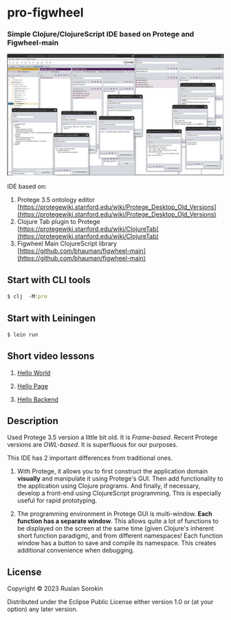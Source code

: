 # pro-figwheel

### Simple Clojure/ClojureScript IDE based on Protege and Figwheel-main

![screenshot](MultiWindowedIDE.png)

IDE based on:

1. Protege 3.5 ontology editor [https://protegewiki.stanford.edu/wiki/Protege_Desktop_Old_Versions](https://protegewiki.stanford.edu/wiki/Protege_Desktop_Old_Versions)
2. Clojure Tab plugin to Protege [https://protegewiki.stanford.edu/wiki/ClojureTab](https://protegewiki.stanford.edu/wiki/ClojureTab)
3. Figwheel Main ClojureScript library [https://github.com/bhauman/figwheel-main](https://github.com/bhauman/figwheel-main)

## Start with CLI tools

```clj
$ clj  -M:pro
```

## Start with Leiningen

```clj
$ lein run
```

## Short video lessons 

1. [Hello World](https://www.youtube.com/watch?v=EKE1dBizp6U)

2. [Hello Page](https://www.youtube.com/watch?v=PQULRwcAITo)

3. [Hello Backend](https://www.youtube.com/watch?v=12oEoJJOn30)

## Description 

Used Protege 3.5 version a little bit old. It is *Frame-based*. Recent Protege versions are *OWL-based*. It is superfluous for our purposes.

This IDE has 2 important differences from traditional ones.

1. With Protege, it allows you to first construct the application domain **visually** and manipulate it using Protege's GUI. Then add functionality to the application using Clojure programs. And finally, if necessary, develop a front-end using ClojureScript programming.
This is especially useful for rapid prototyping.

2. The programming environment in Protege GUI is multi-window. **Each function has a separate window**. This allows quite a lot of functions to be displayed on the screen at the same time (given Clojure's inherent short function paradigm), and from different namespaces! Each function window has a button to save and compile its namespace. This creates additional convenience when debugging.

## License

Copyright © 2023 Ruslan Sorokin

Distributed under the Eclipse Public License either version 1.0 or (at
your option) any later version.
